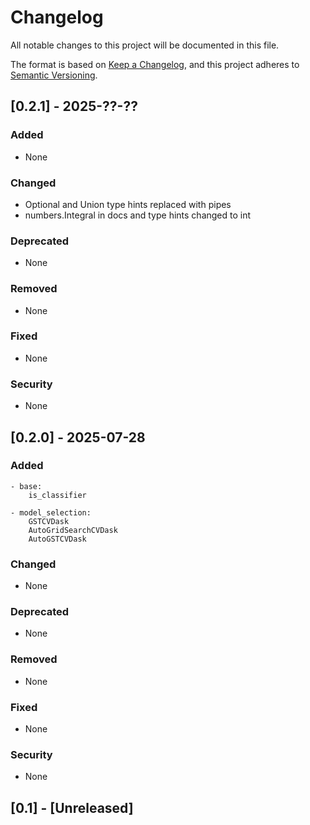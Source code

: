 # Changelog

All notable changes to this project will be documented in this file.

The format is based on [Keep a Changelog](https://keepachangelog.com/en/1.1.0/),
and this project adheres to [Semantic Versioning](https://semver.org/spec/v2.0.0.html).


## [0.2.1] - 2025-??-??

### Added
- None

### Changed
- Optional and Union type hints replaced with pipes
- numbers.Integral in docs and type hints changed to int

### Deprecated
- None

### Removed
- None

### Fixed
- None

### Security
- None

## [0.2.0] - 2025-07-28

### Added
    - base:
        is_classifier

    - model_selection: 
        GSTCVDask
        AutoGridSearchCVDask
        AutoGSTCVDask

### Changed
- None

### Deprecated
- None

### Removed
- None

### Fixed
- None

### Security
- None

## [0.1] - [Unreleased]



